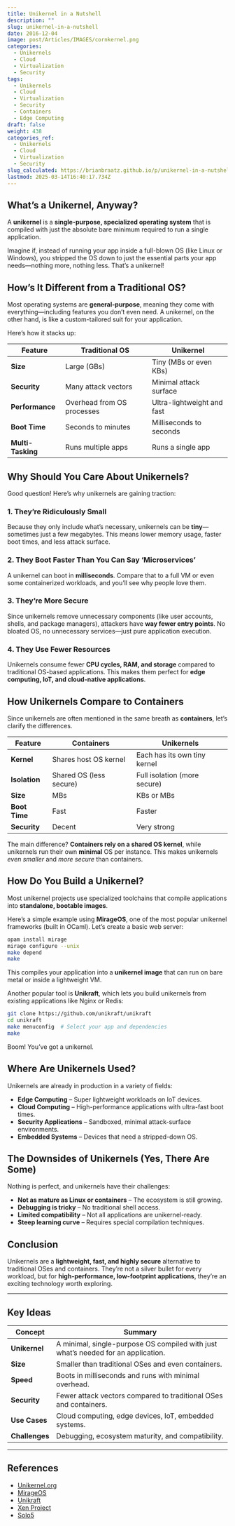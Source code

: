```yaml
---
title: Unikernel in a Nutshell
description: ""
slug: unikernel-in-a-nutshell
date: 2016-12-04
image: post/Articles/IMAGES/cornkernel.png
categories:
  - Unikernels
  - Cloud
  - Virtualization
  - Security
tags:
  - Unikernels
  - Cloud
  - Virtualization
  - Security
  - Containers
  - Edge Computing
draft: false
weight: 438
categories_ref:
  - Unikernels
  - Cloud
  - Virtualization
  - Security
slug_calculated: https://brianbraatz.github.io/p/unikernel-in-a-nutshell
lastmod: 2025-03-14T16:40:17.734Z
---
```

<!-- # Unikernel in a Nutshell

So, you’ve been hearing whispers about **unikernels** and you’re wondering, *“What in the name of all things Linux is a unikernel?”* Well, strap in because we’re about to demystify this sleek, minimalist, and often misunderstood technology. -->

## What’s a Unikernel, Anyway?

A **unikernel** is a **single-purpose, specialized operating system** that is compiled with just the absolute bare minimum required to run a single application.

Imagine if, instead of running your app inside a full-blown OS (like Linux or Windows), you stripped the OS down to just the essential parts your app needs—nothing more, nothing less. That’s a unikernel!

## How’s It Different from a Traditional OS?

Most operating systems are **general-purpose**, meaning they come with everything—including features you don’t even need. A unikernel, on the other hand, is like a custom-tailored suit for your application.

Here’s how it stacks up:

| Feature           | Traditional OS             | Unikernel                  |
| ----------------- | -------------------------- | -------------------------- |
| **Size**          | Large (GBs)                | Tiny (MBs or even KBs)     |
| **Security**      | Many attack vectors        | Minimal attack surface     |
| **Performance**   | Overhead from OS processes | Ultra-lightweight and fast |
| **Boot Time**     | Seconds to minutes         | Milliseconds to seconds    |
| **Multi-Tasking** | Runs multiple apps         | Runs a single app          |

## Why Should You Care About Unikernels?

Good question! Here’s why unikernels are gaining traction:

### 1. **They’re Ridiculously Small**

Because they only include what’s necessary, unikernels can be **tiny**—sometimes just a few megabytes. This means lower memory usage, faster boot times, and less attack surface.

### 2. **They Boot Faster Than You Can Say ‘Microservices’**

A unikernel can boot in **milliseconds**. Compare that to a full VM or even some containerized workloads, and you’ll see why people love them.

### 3. **They’re More Secure**

Since unikernels remove unnecessary components (like user accounts, shells, and package managers), attackers have **way fewer entry points**. No bloated OS, no unnecessary services—just pure application execution.

### 4. **They Use Fewer Resources**

Unikernels consume fewer **CPU cycles, RAM, and storage** compared to traditional OS-based applications. This makes them perfect for **edge computing, IoT, and cloud-native applications**.

## How Unikernels Compare to Containers

Since unikernels are often mentioned in the same breath as **containers**, let’s clarify the differences.

| Feature       | Containers              | Unikernels                   |
| ------------- | ----------------------- | ---------------------------- |
| **Kernel**    | Shares host OS kernel   | Each has its own tiny kernel |
| **Isolation** | Shared OS (less secure) | Full isolation (more secure) |
| **Size**      | MBs                     | KBs or MBs                   |
| **Boot Time** | Fast                    | Faster                       |
| **Security**  | Decent                  | Very strong                  |

The main difference? **Containers rely on a shared OS kernel**, while unikernels run their own **minimal** OS per instance. This makes unikernels *even smaller* and *more secure* than containers.

## How Do You Build a Unikernel?

Most unikernel projects use specialized toolchains that compile applications into **standalone, bootable images**.

Here’s a simple example using **MirageOS**, one of the most popular unikernel frameworks (built in OCaml). Let’s create a basic web server:

```sh
opam install mirage
mirage configure --unix
make depend
make
```

This compiles your application into a **unikernel image** that can run on bare metal or inside a lightweight VM.

Another popular tool is **Unikraft**, which lets you build unikernels from existing applications like Nginx or Redis:

```sh
git clone https://github.com/unikraft/unikraft
cd unikraft
make menuconfig  # Select your app and dependencies
make
```

Boom! You’ve got a unikernel.

## Where Are Unikernels Used?

Unikernels are already in production in a variety of fields:

* **Edge Computing** – Super lightweight workloads on IoT devices.
* **Cloud Computing** – High-performance applications with ultra-fast boot times.
* **Security Applications** – Sandboxed, minimal attack-surface environments.
* **Embedded Systems** – Devices that need a stripped-down OS.

## The Downsides of Unikernels (Yes, There Are Some)

Nothing is perfect, and unikernels have their challenges:

* **Not as mature as Linux or containers** – The ecosystem is still growing.
* **Debugging is tricky** – No traditional shell access.
* **Limited compatibility** – Not all applications are unikernel-ready.
* **Steep learning curve** – Requires special compilation techniques.

## Conclusion

Unikernels are a **lightweight, fast, and highly secure** alternative to traditional OSes and containers. They’re not a silver bullet for every workload, but for **high-performance, low-footprint applications**, they’re an exciting technology worth exploring.

<!-- So, if you’re into **cutting-edge computing**, give unikernels a shot. Who knows? You might just find yourself in the future of cloud-native applications. -->

***

## Key Ideas

| Concept        | Summary                                                                           |
| -------------- | --------------------------------------------------------------------------------- |
| **Unikernel**  | A minimal, single-purpose OS compiled with just what’s needed for an application. |
| **Size**       | Smaller than traditional OSes and even containers.                                |
| **Speed**      | Boots in milliseconds and runs with minimal overhead.                             |
| **Security**   | Fewer attack vectors compared to traditional OSes and containers.                 |
| **Use Cases**  | Cloud computing, edge devices, IoT, embedded systems.                             |
| **Challenges** | Debugging, ecosystem maturity, and compatibility.                                 |

***

## References

* [Unikernel.org](http://unikernel.org/)
* [MirageOS](https://mirage.io/)
* [Unikraft](https://unikraft.org/)
* [Xen Project](https://www.xenproject.org/)
* [Solo5](https://github.com/Solo5/solo5)
